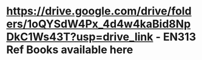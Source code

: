 # https://drive.google.com/drive/folders/1oQYSdW4Px_4d4w4kaBid8NpDkC1Ws43T?usp=drive_link - EN313 Ref Books available here
